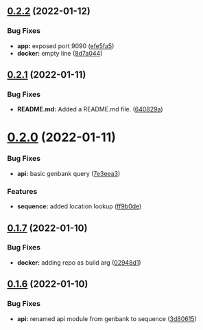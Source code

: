 ## [0.2.2](https://github.com/mycolab/genbank/compare/v0.2.1...v0.2.2) (2022-01-12)


### Bug Fixes

* **app:** exposed port 9090 ([efe5fa5](https://github.com/mycolab/genbank/commit/efe5fa58087b0befe9859ca5d9c2e67103d0c9ce))
* **docker:** empty line ([8d7a044](https://github.com/mycolab/genbank/commit/8d7a044772eb23469af66829e37e80625e800079))



## [0.2.1](https://github.com/mycolab/genbank/compare/v0.2.0...v0.2.1) (2022-01-11)


### Bug Fixes

* **README.md:** Added a README.md file. ([640829a](https://github.com/mycolab/genbank/commit/640829a79439b737366b51f216be6cb7e6cffae4))



# [0.2.0](https://github.com/mycolab/genbank/compare/v0.1.7...v0.2.0) (2022-01-11)


### Bug Fixes

* **api:** basic genbank query ([7e3eea3](https://github.com/mycolab/genbank/commit/7e3eea3622f36382e6cc73691c6f92f80955a6b3))


### Features

* **sequence:** added location lookup ([ff9b0de](https://github.com/mycolab/genbank/commit/ff9b0de977e9f97fb3db976a6262f76875131a27))



## [0.1.7](https://github.com/mycolab/genbank/compare/v0.1.6...v0.1.7) (2022-01-10)


### Bug Fixes

* **docker:** adding repo as build arg ([02948d1](https://github.com/mycolab/genbank/commit/02948d1b4ffc905d385b4c46a15d0d90c1a36c8b))



## [0.1.6](https://github.com/mycolab/genbank/compare/v0.1.5...v0.1.6) (2022-01-10)


### Bug Fixes

* **api:** renamed api module from genbank to sequence ([3d80615](https://github.com/mycolab/genbank/commit/3d806155d38b5125570b07a594a33d6070525b09))



